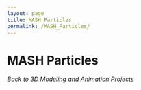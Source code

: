 ```yaml
---
layout: page
title: MASH Particles
permalink: /MASH_Particles/
---
```

# MASH Particles

[*Back to 3D Modeling and Animation Projects*]({{site.baseurl}}/Modeling_and_Animation/)